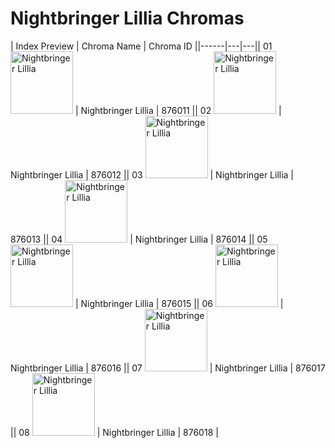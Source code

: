# Nightbringer Lillia Chromas

| Index  Preview | Chroma Name | Chroma ID ||------|---|---|| 01  <img src='https://raw.communitydragon.org/latest/plugins/rcp-be-lol-game-data/global/default/v1/champion-chroma-images/876/876011.png' alt='Nightbringer Lillia' width='100'> | Nightbringer Lillia | 876011 || 02  <img src='https://raw.communitydragon.org/latest/plugins/rcp-be-lol-game-data/global/default/v1/champion-chroma-images/876/876012.png' alt='Nightbringer Lillia' width='100'> | Nightbringer Lillia | 876012 || 03  <img src='https://raw.communitydragon.org/latest/plugins/rcp-be-lol-game-data/global/default/v1/champion-chroma-images/876/876013.png' alt='Nightbringer Lillia' width='100'> | Nightbringer Lillia | 876013 || 04  <img src='https://raw.communitydragon.org/latest/plugins/rcp-be-lol-game-data/global/default/v1/champion-chroma-images/876/876014.png' alt='Nightbringer Lillia' width='100'> | Nightbringer Lillia | 876014 || 05  <img src='https://raw.communitydragon.org/latest/plugins/rcp-be-lol-game-data/global/default/v1/champion-chroma-images/876/876015.png' alt='Nightbringer Lillia' width='100'> | Nightbringer Lillia | 876015 || 06  <img src='https://raw.communitydragon.org/latest/plugins/rcp-be-lol-game-data/global/default/v1/champion-chroma-images/876/876016.png' alt='Nightbringer Lillia' width='100'> | Nightbringer Lillia | 876016 || 07  <img src='https://raw.communitydragon.org/latest/plugins/rcp-be-lol-game-data/global/default/v1/champion-chroma-images/876/876017.png' alt='Nightbringer Lillia' width='100'> | Nightbringer Lillia | 876017 || 08  <img src='https://raw.communitydragon.org/latest/plugins/rcp-be-lol-game-data/global/default/v1/champion-chroma-images/876/876018.png' alt='Nightbringer Lillia' width='100'> | Nightbringer Lillia | 876018 |